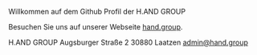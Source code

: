 Willkommen auf dem Github Profil der H.AND GROUP

Besuchen Sie uns auf unserer Webseite [hand.group](https://hand.group/).

H.AND GROUP
Augsburger Straße 2
30880 Laatzen
[admin@hand.group](mailto:admin@hand.group)
